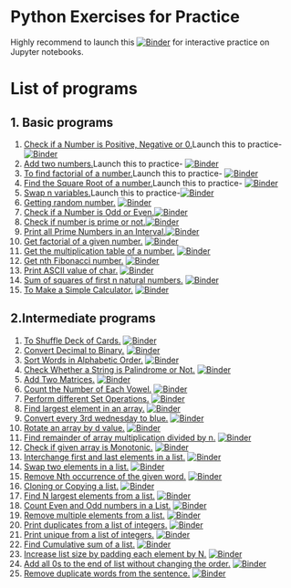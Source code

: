# Python Exercises for Practice
 


Highly recommend to launch this [![Binder](https://mybinder.org/badge_logo.svg)](https://mybinder.org/v2/gh/codinglake/Python-Exercises/master) for interactive practice on Jupyter notebooks. 

# List of programs
 ## 1. Basic programs
1. [Check if a Number is Positive, Negative or 0.](https://mybinder.org/v2/gh/codinglake/Python-Exercises/master)Launch this to practice-[![Binder](https://mybinder.org/badge_logo.svg)](https://mybinder.org/v2/gh/codinglake/Python-Exercises/master)
2. [Add two numbers.](https://mybinder.org/v2/gh/codinglake/Python-Exercises/master)Launch this to practice- [![Binder](https://mybinder.org/badge_logo.svg)](https://mybinder.org/v2/gh/codinglake/Python-Exercises/master)
3. [To find factorial of a number.](https://mybinder.org/v2/gh/codinglake/Python-Exercises/master)Launch this to practice- [![Binder](https://mybinder.org/badge_logo.svg)](https://mybinder.org/v2/gh/codinglake/Python-Exercises/master)
4. [Find the Square Root of a number.](https://mybinder.org/v2/gh/codinglake/Python-Exercises/master)Launch this to practice- [![Binder](https://mybinder.org/badge_logo.svg)](https://mybinder.org/v2/gh/codinglake/Python-Exercises/master)
5. [Swap n variables.](https://mybinder.org/v2/gh/codinglake/Python-Exercises/master)Launch this to practice-[![Binder](https://mybinder.org/badge_logo.svg)](https://mybinder.org/v2/gh/codinglake/Python-Exercises/master)
6. [Getting random number.](https://mybinder.org/v2/gh/codinglake/Python-Exercises/master) [![Binder](https://mybinder.org/badge_logo.svg)](https://mybinder.org/v2/gh/codinglake/Python-Exercises/master)
7. [Check if a Number is Odd or Even.](https://mybinder.org/v2/gh/codinglake/Python-Exercises/master)[![Binder](https://mybinder.org/badge_logo.svg)](https://mybinder.org/v2/gh/codinglake/Python-Exercises/master)
8. [Check if number is prime or not.](https://mybinder.org/v2/gh/codinglake/Python-Exercises/master)[![Binder](https://mybinder.org/badge_logo.svg)](https://mybinder.org/v2/gh/codinglake/Python-Exercises/master)
9. [Print all Prime Numbers in an Interval.](https://mybinder.org/v2/gh/codinglake/Python-Exercises/master)[![Binder](https://mybinder.org/badge_logo.svg)](https://mybinder.org/v2/gh/codinglake/Python-Exercises/master)
10. [Get factorial of a given number.](https://mybinder.org/v2/gh/codinglake/Python-Exercises/master) [![Binder](https://mybinder.org/badge_logo.svg)](https://mybinder.org/v2/gh/codinglake/Python-Exercises/master)
11. [Get the multiplication table of a number.](https://mybinder.org/v2/gh/codinglake/Python-Exercises/master) [![Binder](https://mybinder.org/badge_logo.svg)](https://mybinder.org/v2/gh/codinglake/Python-Exercises/master)
12. [Get nth Fibonacci number.](https://mybinder.org/v2/gh/codinglake/Python-Exercises/master) [![Binder](https://mybinder.org/badge_logo.svg)](https://mybinder.org/v2/gh/codinglake/Python-Exercises/master)
13. [Print ASCII value of char.](https://mybinder.org/v2/gh/codinglake/Python-Exercises/master) [![Binder](https://mybinder.org/badge_logo.svg)](https://mybinder.org/v2/gh/codinglake/Python-Exercises/master)
14. [Sum of squares of first n natural numbers.](https://mybinder.org/v2/gh/codinglake/Python-Exercises/master) [![Binder](https://mybinder.org/badge_logo.svg)](https://mybinder.org/v2/gh/codinglake/Python-Exercises/master)
15. [To Make a Simple Calculator.](https://mybinder.org/v2/gh/codinglake/Python-Exercises/master) [![Binder](https://mybinder.org/badge_logo.svg)](https://mybinder.org/v2/gh/codinglake/Python-Exercises/master)

 ## 2.Intermediate programs
 1. [To Shuffle Deck of Cards.](https://mybinder.org/v2/gh/codinglake/Python-Exercises/master) [![Binder](https://mybinder.org/badge_logo.svg)](https://mybinder.org/v2/gh/codinglake/Python-Exercises/master)
 2. [Convert Decimal to Binary.](https://mybinder.org/v2/gh/codinglake/Python-Exercises/master) [![Binder](https://mybinder.org/badge_logo.svg)](https://mybinder.org/v2/gh/codinglake/Python-Exercises/master)
 3. [Sort Words in Alphabetic Order.](https://mybinder.org/v2/gh/codinglake/Python-Exercises/master) [![Binder](https://mybinder.org/badge_logo.svg)](https://mybinder.org/v2/gh/codinglake/Python-Exercises/master)
 4. [Check Whether a String is Palindrome or Not.](https://mybinder.org/v2/gh/codinglake/Python-Exercises/master) [![Binder](https://mybinder.org/badge_logo.svg)](https://mybinder.org/v2/gh/codinglake/Python-Exercises/master)
 5. [Add Two Matrices.](https://mybinder.org/v2/gh/codinglake/Python-Exercises/master) [![Binder](https://mybinder.org/badge_logo.svg)](https://mybinder.org/v2/gh/codinglake/Python-Exercises/master)
 6. [Count the Number of Each Vowel.](https://mybinder.org/v2/gh/codinglake/Python-Exercises/master) [![Binder](https://mybinder.org/badge_logo.svg)](https://mybinder.org/v2/gh/codinglake/Python-Exercises/master)
 7. [Perform different Set Operations.](https://mybinder.org/v2/gh/codinglake/Python-Exercises/master) [![Binder](https://mybinder.org/badge_logo.svg)](https://mybinder.org/v2/gh/codinglake/Python-Exercises/master)
 8. [Find largest element in an array.](https://mybinder.org/v2/gh/codinglake/Python-Exercises/master) [![Binder](https://mybinder.org/badge_logo.svg)](https://mybinder.org/v2/gh/codinglake/Python-Exercises/master)
 9. [Convert every 3rd wednesday to blue.](https://mybinder.org/v2/gh/codinglake/Python-Exercises/master) [![Binder](https://mybinder.org/badge_logo.svg)](https://mybinder.org/v2/gh/codinglake/Python-Exercises/master)
10. [Rotate an array by d value.](https://mybinder.org/v2/gh/codinglake/Python-Exercises/master) [![Binder](https://mybinder.org/badge_logo.svg)](https://mybinder.org/v2/gh/codinglake/Python-Exercises/master)
11. [Find remainder of array multiplication divided by n.](https://mybinder.org/v2/gh/codinglake/Python-Exercises/master) [![Binder](https://mybinder.org/badge_logo.svg)](https://mybinder.org/v2/gh/codinglake/Python-Exercises/master)
12. [Check if given array is Monotonic.](https://mybinder.org/v2/gh/codinglake/Python-Exercises/master) [![Binder](https://mybinder.org/badge_logo.svg)](https://mybinder.org/v2/gh/codinglake/Python-Exercises/master)
13. [Interchange first and last elements in a list.](https://mybinder.org/v2/gh/codinglake/Python-Exercises/master) [![Binder](https://mybinder.org/badge_logo.svg)](https://mybinder.org/v2/gh/codinglake/Python-Exercises/master)
14. [Swap two elements in a list.](https://mybinder.org/v2/gh/codinglake/Python-Exercises/master) [![Binder](https://mybinder.org/badge_logo.svg)](https://mybinder.org/v2/gh/codinglake/Python-Exercises/master)
15. [Remove Nth occurrence of the given word.](https://mybinder.org/v2/gh/codinglake/Python-Exercises/master) [![Binder](https://mybinder.org/badge_logo.svg)](https://mybinder.org/v2/gh/codinglake/Python-Exercises/master)
16. [Cloning or Copying a list.](https://mybinder.org/v2/gh/codinglake/Python-Exercises/master) [![Binder](https://mybinder.org/badge_logo.svg)](https://mybinder.org/v2/gh/codinglake/Python-Exercises/master)
17. [Find N largest elements from a list.](https://mybinder.org/v2/gh/codinglake/Python-Exercises/master) [![Binder](https://mybinder.org/badge_logo.svg)](https://mybinder.org/v2/gh/codinglake/Python-Exercises/master)
18. [Count Even and Odd numbers in a List.](https://mybinder.org/v2/gh/codinglake/Python-Exercises/master) [![Binder](https://mybinder.org/badge_logo.svg)](https://mybinder.org/v2/gh/codinglake/Python-Exercises/master)
19. [Remove multiple elements from a list.](https://mybinder.org/v2/gh/codinglake/Python-Exercises/master) [![Binder](https://mybinder.org/badge_logo.svg)](https://mybinder.org/v2/gh/codinglake/Python-Exercises/master)
20. [Print duplicates from a list of integers.](https://mybinder.org/v2/gh/codinglake/Python-Exercises/master) [![Binder](https://mybinder.org/badge_logo.svg)](https://mybinder.org/v2/gh/codinglake/Python-Exercises/master)
21. [Print unique from a list of integers.](https://mybinder.org/v2/gh/codinglake/Python-Exercises/master) [![Binder](https://mybinder.org/badge_logo.svg)](https://mybinder.org/v2/gh/codinglake/Python-Exercises/master)
22. [Find Cumulative sum of a list.](https://mybinder.org/v2/gh/codinglake/Python-Exercises/master) [![Binder](https://mybinder.org/badge_logo.svg)](https://mybinder.org/v2/gh/codinglake/Python-Exercises/master)
23. [Increase list size by padding each element by N.](https://mybinder.org/v2/gh/codinglake/Python-Exercises/master) [![Binder](https://mybinder.org/badge_logo.svg)](https://mybinder.org/v2/gh/codinglake/Python-Exercises/master)
24. [Add all 0s to the end of list without changing the order.](https://mybinder.org/v2/gh/codinglake/Python-Exercises/master) [![Binder](https://mybinder.org/badge_logo.svg)](https://mybinder.org/v2/gh/codinglake/Python-Exercises/master)
25. [Remove duplicate words from the sentence.](https://mybinder.org/v2/gh/codinglake/Python-Exercises/master) [![Binder](https://mybinder.org/badge_logo.svg)](https://mybinder.org/v2/gh/codinglake/Python-Exercises/master)
